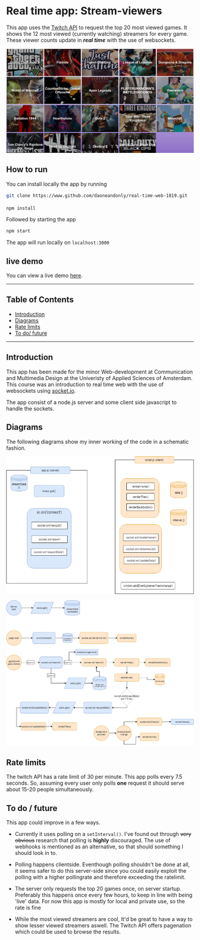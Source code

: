 # Real time app: Stream-viewers

This app uses the [Twitch API](https://dev.twitch.tv/docs/api/) to request the top 20 most viewed games. It shows the 12 most viewed (currently watching) streamers for every game. These viewer counts update in **_real time_** with the use of websockets.

![A screenshot of the stream-viewers app](img/screenshot.png)

## How to run

You can install locally the app by running

```bash
git clone https://www.github.com/daoneandonly/real-time-web-1819.git

npm install
```

Followed by starting the app

```bash
npm start
```

The app will run locally on `localhost:3000`

## live demo

You can view a live demo [here](https://stream-viewers.herokuapp.com).

---

## Table of Contents

- [Introduction](#Introduction)
- [Diagrams](#Diagrams)
- [Rate limits](#Ratelimits)
- [To do/ future](#To-do-/-future)

---

## Introduction

This app has been made for the minor Web-development at Communication and Multimedia Design at the Univeristy of Applied Sciences of Amsterdam.
This course was an introduction to real time web with the use of websockets using [socket.io](https://www.socket.io).

The app consist of a node.js server and some client side javascript to handle the sockets.

## Diagrams

The following diagrams show my inner working of the code in a schematic fashion.

![Image](img/diagram1.png)

![Image](img/diagram2.png)

## Rate limits

The twitch API has a rate limit of 30 per minute. This app polls every 7.5 seconds. So, assuming every user only polls **one** request it should serve about 15-20 people simultaneously.

## To do / future

This app could improve in a few ways.

- Currently it uses polling on a `setInterval()`. I've found out through ~~very obvious~~ research that polling is **highly** discouraged. The use of webhooks is mentioned as an alternative, so that should something I should look in to.

- Polling happens clientside. Eventhough polling shouldn't be done at all, it seems safer to do this server-side since you could easily exploit the polling with a higher pollingrate and therefore exceeding the ratelimit.

* The server only requests the top 20 games once, on server startup. Preferably this happens once every few hours, to keep in line with being 'live' data. For now this app is mostly for local and private use, so the rate is fine

* While the most viewed streamers are cool, It'd be great to have a way to show lesser viewed streamers aswell. The Twitch API offers pagenation which could be used to browse the results.
